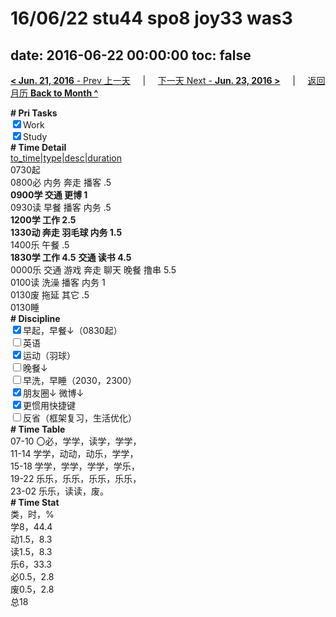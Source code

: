 # 16/06/22 stu44 spo8 joy33 was3

date: 2016-06-22 00:00:00
toc: false
---
[**< Jun. 21, 2016** - Prev 上一天](/lifelogs/2016/06/d21.md) &nbsp; &nbsp; | &nbsp; &nbsp; [下一天 Next - **Jun. 23, 2016 >**](/lifelogs/2016/06/d23.md) &nbsp; &nbsp; |  &nbsp; &nbsp; [返回月历 **Back to Month ^**](/lifelogs/2016/06/index.md)
<br/><div><b># Pri Tasks</b></div><div><input checked="true" type="checkbox"/>Work</div><div><input checked="true" type="checkbox"/>Study</div><div><b># Time Detail</b></div><div><u>to_time|type|desc|duration</u></div><div>0730起</div><div>0800必 内务 奔走 播客 .5</div><div><b>0900学 交通 更博 1</b></div><div>0930读 早餐 播客 内务 .5</div><div><b>1200学 工作 2.5</b></div><div><b>1330动 奔走 羽毛球 内务 1.5</b></div><div>1400乐 午餐 .5</div><div><b>1830学 工作 4.5</b> <b>交通 读书 4.5</b></div><div>0000乐 交通 游戏 奔走 聊天 晚餐 撸串 5.5</div><div>0100读 洗澡 播客 内务 1</div><div>0130废 拖延 其它 .5</div><div>0130睡</div><div><b># Discipline</b></div><div><input checked="true" type="checkbox"/>早起，早餐↓（0830起）</div><div><input type="checkbox"/>英语</div><div><input checked="true" type="checkbox"/>运动（羽球）</div><div><input type="checkbox"/>晚餐↓</div><div><input type="checkbox"/>早洗，早睡（2030，2300）</div><div><b><input checked="true" type="checkbox"/></b>朋友圈↓ 微博↓</div><div><input checked="true" type="checkbox"/>更惯用快捷键</div><div><input type="checkbox"/>反省（框架复习，生活优化）</div><div><b># Time Table</b></div><div>07-10 〇必，学学，读学，学学，</div><div>11-14 学学，动动，动乐，学学，</div><div>15-18 学学，学学，学学，学乐，</div><div>19-22 乐乐，乐乐，乐乐，乐乐，</div><div>23-02 乐乐，读读，废。</div><div><b># Time Stat</b></div><div>类，时，%</div><div>学8，44.4</div><div>动1.5，8.3</div><div>读1.5，8.3</div><div>乐6，33.3</div><div>必0.5，2.8</div><div>废0.5，2.8</div><div>总18</div>
